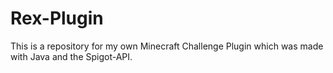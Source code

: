 # Rex-Plugin
This is a repository for my own Minecraft Challenge Plugin which was made with Java and the Spigot-API.
